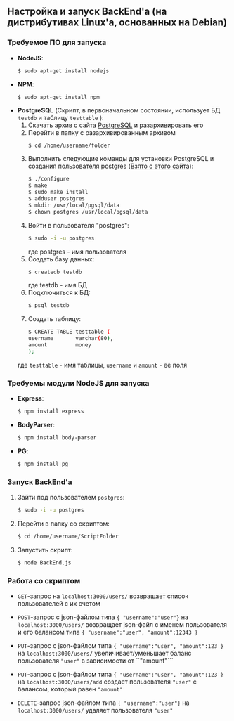 
## Настройка и запуск BackEnd'а (на дистрибутивах Linux'a, основанных на Debian)


### Требуемое ПО для запуска
- **NodeJS**:
  ```sh
  $ sudo apt-get install nodejs
  ```
- **NPM**:
  ```sh
  $ sudo apt-get install npm
  ```
- **PostgreSQL** (Скрипт, в первоначальном состоянии, использует БД ```testdb``` и таблицу ```testtable``` ):
  1. Скачать архив с сайта [PostgreSQL](https://www.postgresql.org/ftp/source/v12.1/) и разархивировать его
  2. Перейти в папку c разархивированным архивом 
     ```
     $ cd /home/username/folder
     ```
  3. Выполнить следующие команды для установки PostgreSQL и создания пользователя postgres ([Взято с этого сайта](https://postgrespro.ru/docs/postgresql/12/installation)):
     ```sh
     $ ./configure
     $ make
     $ sudo make install
     $ adduser postgres
     $ mkdir /usr/local/pgsql/data
     $ chown postgres /usr/local/pgsql/data
     ```
  4. Войти в пользователя "postgres":
     ```sh 
     $ sudo -i -u postgres 
     ``` 
     где postgres - имя пользователя
  5. Создать базу данных:
     ```sh
     $ createdb testdb
     ```
     где testdb - имя БД
  6. Подключиться к БД:
     ```sh
     $ psql testdb
     ```
  7. Создать таблицу:
     ```sh 
     $ CREATE TABLE testtable (
     username       varchar(80),
     amount         money          
     );
     ```
  где ```testtable``` - имя таблицы, ```username``` и ```amount``` - ёё поля
  
### Требуемы модули NodeJS для запуска
- **Express**:
    ```sh
    $ npm install express
    ```
- **BodyParser**:
    ```sh
    $ npm install body-parser
    ```
- **PG**:
    ```sh
    $ npm install pg
    ```
### Запуск BackEnd'а
1. Зайти под пользователем ```postgres```:
   ```sh
   $ sudo -i -u postgres
   ```
2. Перейти в папку со скриптом:
   ```sh 
   $ cd /home/username/ScriptFolder
   ```
3. Запустить скрипт:
   ```sh 
   $ node BackEnd.js
   ```

### Работа со скриптом
- ```GET```-запрос на ```localhost:3000/users/``` возвращает список пользователей с их счетом

- ```POST```-запрос с json-файлом типа ```{ "username":"user"}``` на ```localhost:3000/users/``` возвращает json-файл с именем пользователя и его балансом типа ```{ "username":"user", "amount":12343 }``` 

- ```PUT```-запрос с json-файлом типа ```{ "username":"user", "amount":123 }``` на ```localhost:3000/users/``` увеличивает/уменьшает баланс пользователя ``"user"`` в зависимости от ``"amount"```

- ```PUT```-запрос с json-файлом типа ```{ "username":"user", "amount":123 }``` на ```localhost:3000/users/add``` создает пользователя     ```"user"``` с балансом, который равен ```"amount"```

- ```DELETE```-запрос json-файлом типа ```{ "username":"user"}``` на ```localhost:3000/users/``` удаляет пользователя ```"user"```
